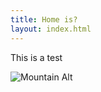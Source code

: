 ```yaml
---
title: Home is?
layout: index.html
---
```

This is a test

![Mountain Alt](/images/mountain.png "Something, something")
